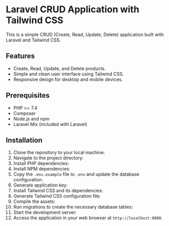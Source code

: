 # Laravel CRUD Application with Tailwind CSS

This is a simple CRUD (Create, Read, Update, Delete) application built with Laravel and Tailwind CSS.

## Features

-   Create, Read, Update, and Delete products.
-   Simple and clean user interface using Tailwind CSS.
-   Responsive design for desktop and mobile devices.

## Prerequisites

-   PHP >= 7.4
-   Composer
-   Node.js and npm
-   Laravel Mix (included with Laravel)

## Installation

1.  Clone the repository to your local machine:
2.  Navigate to the project directory:
3.  Install PHP dependencies:
4.  Install NPM dependencies:
5.  Copy the `.env.example` file to `.env` and update the database configuration.
6.  Generate application key:
7.  Install Tailwind CSS and its dependencies:
8.  Generate Tailwind CSS configuration file:
9.  Compile the assets:
10. Run migrations to create the necessary database tables:
11. Start the development server:
12. Access the application in your web browser at `http://localhost:8000`.
